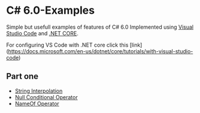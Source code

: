 # C# 6.0-Examples
Simple but usefull examples of features of C# 6.0 Implemented using [Visual Studio Code](https://code.visualstudio.com) and [.NET CORE](https://docs.microsoft.com/en-us/dotnet/core/whats-new/).


For configuring VS Code with .NET core click this [link] (https://docs.microsoft.com/en-us/dotnet/core/tutorials/with-visual-studio-code)

## Part one
* [String Interpolation](https://docs.microsoft.com/en-us/dotnet/csharp/language-reference/keywords/interpolated-strings)
* [Null Conditional Operator](https://docs.microsoft.com/en-us/dotnet/csharp/language-reference/operators/null-conditional-operators)
* [NameOf Operator](https://docs.microsoft.com/en-us/dotnet/csharp/language-reference/keywords/nameof)
